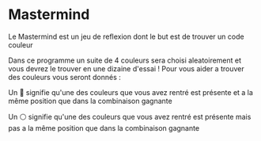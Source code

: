 <h1>Mastermind</h1>
<p>Le Mastermind est un jeu de reflexion dont le but est de trouver un code couleur</p>
<t>Dans ce programme un suite de 4 couleurs sera choisi aleatoirement et vous devrez le trouver en une dizaine d'essai !
Pour vous aider a trouver des couleurs vous seront donnés : </t>
<p>Un 🔴 signifie qu'une des couleurs que vous avez rentré est présente et a la même position que dans la combinaison gagnante</p>
<t>Un ⚪ signifie qu'une des couleurs que vous avez rentré est présente mais pas a la même position que dans la combinaison gagnante</t>

